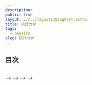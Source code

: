 ```yaml
---
description:
public: true
layout: ../../layouts/BlogPost.astro
title: 統計力学
tags:
  - physics
slug: 統計力学
---
```


</script>
<script type="text/javascript"
  src="http://cdn.mathjax.org/mathjax/latest/MathJax.js?config=TeX-AMS-MML_HTMLorMML">
</script>
<script type="text/x-mathjax-config">
MathJax.Hub.Config({
  tex2jax: {inlineMath: [['$','$'], ['\\(','\\)']]}
});
</script>
<script type="text/javascript"
  src="https://cdnjs.cloudflare.com/ajax/libs/mathjax/2.7.7/MathJax.js?config=TeX-AMS-MML_HTMLorMML">
</script>

## 目次

<br>
<!---->
<!-- - [第1章　気体分子運動論](#chapter1) -->
<!-- - [第2章　本題1](#chapter2) -->
<!-- - [第3章　本題2](#chapter3) -->
<!---->
<!-- <br> -->
<!---->
<!-- ### 第1章　気体分子運動論 <a name="chapter1"></a> -->
<!---->
<!-- <br> -->
<!-- <!-- $$ -->
<!-- \oint_C (z-\alpha)^n dz = \left\{ -->
<!-- \begin{array}{ll} -->
<!-- 2\pi i & (z = -1) \cr -->
<!-- 0 & (z \ne -1) -->
<!-- \end{array} -->
<!-- \right.\\ -->
<!-- $$ --> -->
<!-- <!--  -->
<!-- 1辺長$L$の中に閉じ込められた気体分子1個の運動について考える。まず、$x$方向について解析する。 -->
<!-- ニュートンの運動方程式は -->
<!-- \begin{equation} -->
<!--   f_x = m\frac{d^2x}{dt^2} = m\frac{dv_x}{dt} = \frac{dp_x}{dt} -->
<!-- \end{equation} -->
<!-- 故に -->
<!-- \begin{equation} -->
<!--   \int_{t_1}^{t_2}f_x dt = \int_{t_1}^{t_2}dp_x -->
<!-- \end{equation} -->
<!-- 反発係数$e$は1と見做せるので -->
<!-- \begin{equation} -->
<!--   \Delta p_x = mv_x - (-mv_x) = 2mv_x -->
<!-- \end{equation} -->
<!-- 間隔$L$の壁の間を一往復するのにかかる時間$t$は$t=\frac{2L}{v_x}$なので、$t_2-t_2$間に壁に衝突する回数は、$\frac{v_x}{2L}(t_2-t_1)$である。従って -->
<!-- \begin{equation} -->
<!--   \int_{t_1}^{t_2}dp_x = \frac{m{v_x}^2}{L}(t_2 - t_1) -->
<!-- \end{equation} -->
<!-- また -->
<!-- \begin{equation} -->
<!--   \int_{t_1}^{t_2}f_x dt = f_x(t_2-t_1) -->
<!-- \end{equation} -->
<!-- であるから、故に -->
<!-- \begin{equation} -->
<!--   f_x = \frac{m{v_x}^2}{L} -->
<!-- \end{equation} -->
<!-- を得る。これは分子１個が及ぼす力であり、分子$N$個が及ぼす力$F_x$は -->
<!-- \begin{equation} -->
<!--   F_x = \frac{Nm{v_x}^2}{L} -->
<!-- \end{equation} -->
<!-- 従って、一面が$N$個の分子から受ける圧力$P$は -->
<!-- \begin{equation} -->
<!--   P = \frac{F_x}{L^2} = \frac{Nm{v_x}^2}{L^3} -->
<!-- \end{equation} -->
<!-- $v^2 = {v_x}^2+{v_y}^2+{v_z}^2 = 3{v_x}^2$が成り立つとして -->
<!-- \begin{equation} -->
<!--   P = \frac{Nmv^2}{3L^3} -->
<!-- \end{equation} -->
<!-- よって -->
<!-- \begin{equation} -->
<!--   PV = \frac{Nmv^2}{3} -->
<!-- \end{equation} -->
<!-- 運動エネルギーに着目して、気体の状態方程式$PV = nRT$を適用すると -->
<!-- \begin{equation} -->
<!--   PV = \frac{2N}{3}\cdot \frac{1}{2}mv^2 = nRT = \frac{N}{N_A}RT -->
<!-- \end{equation} -->
<!-- 結果として -->
<!-- \begin{equation} -->
<!--   \frac{1}{2}mv^2 = \frac{3}{2}k_bT -->
<!-- \end{equation} -->
<!-- が得られる。$k_b$は$\frac{R}{N_A}$であり、ボルツマン定数と呼ばれる。これは、運動エネルギーと温度$T$を繋ぐ重要な式である。 -->
<!---->
<!-- <!-- $$ -->
<!-- \boxed{\int_0^\infty e^{-x^2}dx=\frac{\sqrt{\pi}}{2}} -->
<!-- $$ -->
<!---->
<!-- $$ -->
<!-- A= -->
<!-- \begin{pmatrix} -->
<!-- a & b \cr -->
<!-- c & d -->
<!-- \end{pmatrix} -->
<!-- \begin{pmatrix} -->
<!-- x \cr -->
<!-- y -->
<!-- \end{pmatrix} -->
<!-- $$ --> -->
<!---->
<!-- <!-- $$ -->
<!-- A= -->
<!-- \begin{pmatrix} -->
<!-- a_{11} & \cdots & a_{1i} & \cdots & a_{1n}\cr -->
<!-- \vdots & \ddots & & & \vdots \cr -->
<!-- a_{i1} & & a_{ii} & & a_{in} \cr -->
<!-- \vdots & & & \ddots & \vdots \cr -->
<!-- a_{n1} & \cdots & a_{ni} & \cdots & a_{nn} -->
<!-- \end{pmatrix} -->
<!-- \ne \begin{pmatrix} -->
<!-- a_{11} & \cdots & a_{1i} & \cdots & a_{1n}\cr -->
<!-- \vdots & \ddots & & & \vdots \cr -->
<!-- a_{i1} & & a_{ii} & & a_{in} \cr -->
<!-- \vdots & & & \ddots & \vdots \cr -->
<!-- a_{n1} & \cdots & a_{ni} & \cdots & a_{nn} -->
<!-- \end{pmatrix}^{-1} -->
<!-- = \frac{1}{\det A} -->
<!-- $$ --> -->
<!---->
<!---->
<!-- <!-- - [Amazon US](https://amzn.to/40d54nI) -->
<!-- - [Amazon JP](https://amzn.to/40xl43G) --> -->
